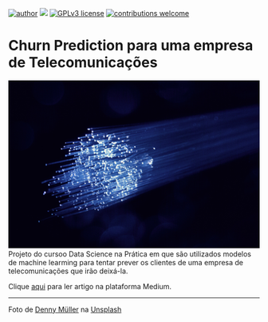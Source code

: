 [![author](https://img.shields.io/badge/author-Marcius%20D.%20Moraes-green)](https://www.linkedin.com/in/marciusdm) [![](https://img.shields.io/badge/python-3.7+-blue.svg)](https://www.python.org/downloads/release/python-365/) [![GPLv3 license](https://img.shields.io/badge/License-GPLv3-blue.svg)](http://perso.crans.org/besson/LICENSE.html) [![contributions welcome](https://img.shields.io/badge/contributions-welcome-brightgreen.svg?style=flat)](https://github.com/marciusdm/portfolio/issues)
#  Churn Prediction para uma empresa de Telecomunicações
<div align="center">
<img src="https://github.com/marciusdm/dsnp/blob/main/projeto5/BannerProjeto5.jpg?raw=true" width="600"/>
</div>
Projeto do cursoo Data Science na Prática em que são utilizados modelos de machine learming para tentar prever os clientes de uma empresa de telecomunicações que irão deixá-la.

Clique [aqui](https://medium.com/@marciusdellano/churn-prediction-para-uma-empresa-de-telecomunicações-c4d5841baa95) para ler artigo na plataforma Medium.
<hr>
Foto de <a href="https://unsplash.com/@redaquamedia?utm_source=unsplash&utm_medium=referral&utm_content=creditCopyText">Denny Müller</a> na <a href="https://unsplash.com/pt-br/s/fotografias/telecommunication?utm_source=unsplash&utm_medium=referral&utm_content=creditCopyText">Unsplash</a>
  
